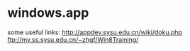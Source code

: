 # windows.app
some useful links:
http://appdev.sysu.edu.cn/wiki/doku.php
ftp://my.ss.sysu.edu.cn/~zhgf/Win8Training/
